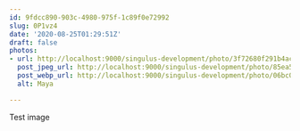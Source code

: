 ```yaml
---
id: 9fdcc890-903c-4980-975f-1c89f0e72992
slug: 0P1vz4
date: '2020-08-25T01:29:51Z'
draft: false
photos:
- url: http://localhost:9000/singulus-development/photo/3f72680f291b4ac4ccb32957121d1a7c.jpg
  post_jpeg_url: http://localhost:9000/singulus-development/photo/85ea5dd77febcb8359ccc699b13e9f0d.jpeg
  post_webp_url: http://localhost:9000/singulus-development/photo/06bc0325f1726303220b8142aa11e03e.webp
  alt: Maya

---
```


Test image
